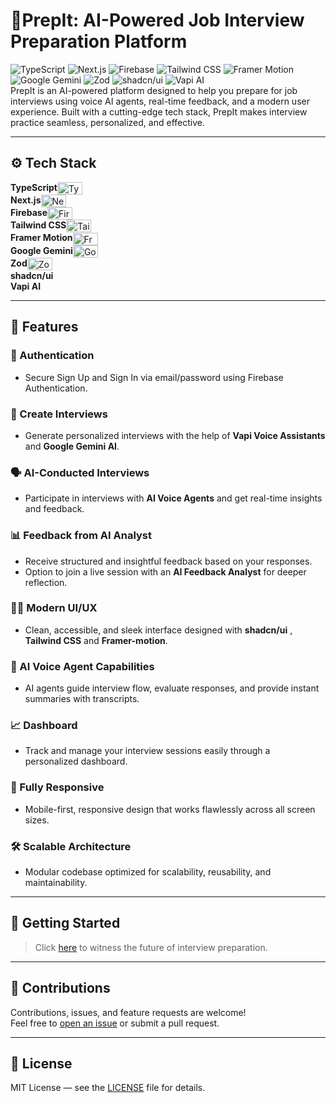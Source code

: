 # 🤖PrepIt: AI-Powered Job Interview Preparation Platform

![TypeScript](https://img.shields.io/badge/TypeScript-3178C6?style=for-the-badge&logo=typescript&logoColor=white)
![Next.js](https://img.shields.io/badge/Next.js-000000?style=for-the-badge&logo=next.js&logoColor=white)
![Firebase](https://img.shields.io/badge/Firebase-FFCA28?style=for-the-badge&logo=firebase&logoColor=black)
![Tailwind CSS](https://img.shields.io/badge/TailwindCSS-06B6D4?style=for-the-badge&logo=tailwindcss&logoColor=white)
![Framer Motion](https://img.shields.io/badge/Framer--Motion-0055FF?style=for-the-badge&logo=framer&logoColor=white)
![Google Gemini](https://img.shields.io/badge/Google--Gemini-4285F4?style=for-the-badge&logo=google&logoColor=white)
![Zod](https://img.shields.io/badge/Zod-000000?style=for-the-badge)
![shadcn/ui](https://img.shields.io/badge/shadcn--ui-111827?style=for-the-badge)
![Vapi AI](https://img.shields.io/badge/Vapi--AI-7F56D9?style=for-the-badge) <br>
PrepIt is an AI-powered platform designed to help you prepare for job interviews using voice AI agents, real-time feedback, and a modern user experience. Built with a cutting-edge tech stack, PrepIt makes interview practice seamless, personalized, and effective.

---

## ⚙️ Tech Stack


  **TypeScript**<img src="https://cdn.simpleicons.org/typescript/3178C6" alt="TypeScript" width="40" height='20' style="vertical-align: middle;" /><br>
 **Next.js**<img src="https://cdn.simpleicons.org/nextdotjs/000000" alt="Next.js" width="40" height='20' style="vertical-align: middle;"/><br>
  **Firebase**<img src="https://cdn.simpleicons.org/firebase/FFCA28" alt="Firebase" width="40" height='20' style="vertical-align: middle;"/><br>
  **Tailwind CSS**<img src="https://cdn.simpleicons.org/tailwindcss/06B6D4" alt="Tailwind CSS" width="40" height='20' style="vertical-align: middle;"/><br>
  **Framer Motion**<img src="https://cdn.simpleicons.org/framer/0055FF" alt="Framer Motion" width="40" height='20' style="vertical-align: middle;"/><br>
  **Google Gemini**<img src="https://cdn.simpleicons.org/google/4285F4" alt="Google Gemini" width="40" height='20' style="vertical-align: middle;"/><br>
  **Zod**<img src="https://cdn.simpleicons.org/zod/000000" alt="Zod" width="40" height='20' style="vertical-align: middle;"/><br>
  **shadcn/ui**<br>
  **Vapi AI**


---

## 🔋 Features

### 🔐 Authentication
- Secure Sign Up and Sign In via email/password using Firebase Authentication.

### 🎤 Create Interviews
- Generate personalized interviews with the help of **Vapi Voice Assistants** and **Google Gemini AI**.

### 🗣️ AI-Conducted Interviews
- Participate in interviews with **AI Voice Agents** and get real-time insights and feedback.

### 📊 Feedback from AI Analyst
- Receive structured and insightful feedback based on your responses.
- Option to join a live session with an **AI Feedback Analyst** for deeper reflection.

### 🧑‍🎨 Modern UI/UX
- Clean, accessible, and sleek interface designed with **shadcn/ui** , **Tailwind CSS** and **Framer-motion**.

### 🧠 AI Voice Agent Capabilities
- AI agents guide interview flow, evaluate responses, and provide instant summaries with transcripts.

### 📈 Dashboard
- Track and manage your interview sessions easily through a personalized dashboard.

### 📱 Fully Responsive
- Mobile-first, responsive design that works flawlessly across all screen sizes.

### 🛠️ Scalable Architecture
- Modular codebase optimized for scalability, reusability, and maintainability.

---

## 🚀 Getting Started

> Click [here](https://prep-it-zeta.vercel.app) to witness the future of interview preparation.

---

## 🤝 Contributions

Contributions, issues, and feature requests are welcome!  
Feel free to [open an issue](https://github.com/your-username/prepit/issues) or submit a pull request.

---

## 📄 License

MIT License — see the [LICENSE](./LICENSE) file for details.
